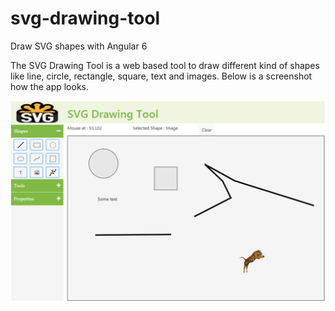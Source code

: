 # svg-drawing-tool
Draw SVG shapes with Angular 6

The SVG Drawing Tool is a web based tool to draw different kind of shapes like line, circle, rectangle, square, text and images.
Below is a screenshot how the app looks.

![Screenshot](src/assets/pictures/screenshot-1.PNG)
